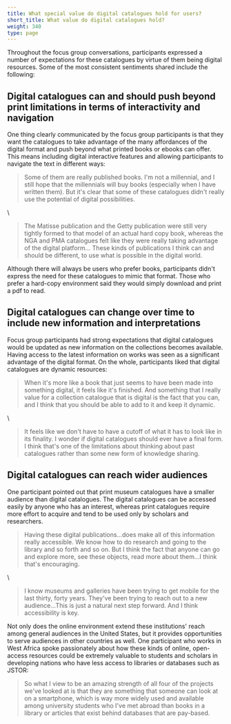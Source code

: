 ```yaml
---
title: What special value do digital catalogues hold for users?
short_title: What value do digital catalogues hold?
weight: 340
type: page
---
```


Throughout the focus group conversations, participants expressed a number of expectations for these catalogues by virtue of them being digital resources. Some of the most consistent sentiments shared include the following:

## Digital catalogues can and should push beyond print limitations in terms of interactivity and navigation

One thing clearly communicated by the focus group participants is that they want the catalogues to take advantage of the many affordances of the digital format and push beyond what printed books or ebooks can offer. This means including digital interactive features and allowing participants to navigate the text in different ways:

> Some of them are really published books. I'm not a millennial, and I still hope that the millennials will buy books (especially when I have written them). But it's clear that some of these catalogues didn't really use the potential of digital possibilities.

\

> The Matisse publication and the Getty publication were still very tightly formed to that model of an actual hard copy book, whereas the NGA and PMA catalogues felt like they were really taking advantage of the digital platform... These kinds of publications I think can and should be different, to use what is possible in the digital world.

Although there will always be users who prefer books, participants didn't express the need for these catalogues to mimic that format. Those who prefer a hard-copy environment said they would simply download and print a pdf to read.

## Digital catalogues can change over time to include new information and interpretations

Focus group participants had strong expectations that digital catalogues would be updated as new information on the collections becomes available. Having access to the latest information on works was seen as a significant advantage of the digital format. On the whole, participants liked that digital catalogues are dynamic resources:

> When it's more like a book that just seems to have been made into something digital, it feels like it's finished. And something that I really value for a collection catalogue that is digital is the fact that you can, and I think that you should be able to add to it and keep it dynamic.

\

> It feels like we don't have to have a cutoff of what it has to look like in its finality. I wonder if digital catalogues should ever have a final form. I think that's one of the limitations about thinking about past catalogues rather than some new form of knowledge sharing.

## Digital catalogues can reach wider audiences

One participant pointed out that print museum catalogues have a smaller audience than digital catalogues. The digital catalogues can be accessed easily by anyone who has an interest, whereas print catalogues require more effort to acquire and tend to be used only by scholars and researchers.

> Having these digital publications...does make all of this information really accessible. We know how to do research and going to the library and so forth and so on. But I think the fact that anyone can go and explore more, see these objects, read more about them...I think that's encouraging.

\

> I know museums and galleries have been trying to get mobile for the last thirty, forty years. They've been trying to reach out to a new audience...This is just a natural next step forward. And I think accessibility is key.

Not only does the online environment extend these institutions' reach among general audiences in the United States, but it provides opportunities to serve audiences in other countries as well. One participant who works in West Africa spoke passionately about how these kinds of online, open-access resources could be extremely valuable to students and scholars in developing nations who have less access to libraries or databases such as JSTOR:

> So what I view to be an amazing strength of all four of the projects we've looked at is that they are something that someone can look at on a smartphone, which is way more widely used and available among university students who I've met abroad than books in a library or articles that exist behind databases that are pay-based.